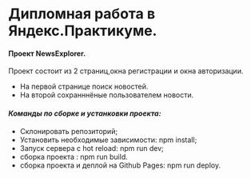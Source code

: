 # Дипломная работа в Яндекс.Практикуме.
#### Проект NewsExplorer.
 Проект состоит из 2 страниц,окна регистрации и окна авторизации.
 - На первой странице поиск новостей.
 - На второй сохранннёные пользователем новости.
#### *Команды по сборке и устанковки проекта:*
- Склонировать репозиторий;
- Установить необходимые зависимости: npm install;
- Запуск сервера с hot reload: npm run dev;
- сборка проекта : npm run build.
- сборка проекта и деплой на Github Pages: npm run deploy.
